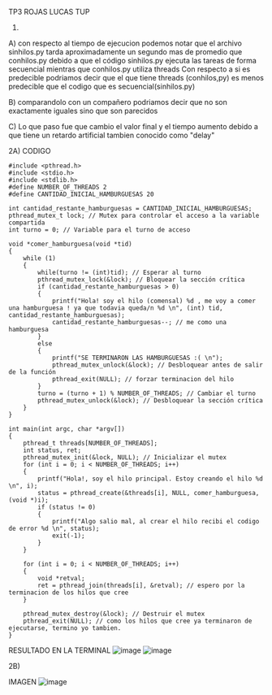 TP3
ROJAS LUCAS
TUP

1)
A) con respecto al tiempo de ejecucion podemos notar que el archivo sinhilos.py tarda aproximadamente un segundo mas de promedio que conhilos.py debido a que el código sinhilos.py ejecuta las tareas de forma secuencial mientras que conhilos.py utiliza threads Con respecto a si es predecible podriamos decir que el que tiene threads (conhilos,py) es menos predecible que el codigo que es secuencial(sinhilos.py)

B) comparandolo con un compañero podriamos decir que no son exactamente iguales sino que son parecidos

C) Lo que paso fue que cambio el valor final y el tiempo aumento debido a que tiene un retardo artificial tambien conocido como "delay"

2A) CODIGO
```
#include <pthread.h>
#include <stdio.h>
#include <stdlib.h>
#define NUMBER_OF_THREADS 2
#define CANTIDAD_INICIAL_HAMBURGUESAS 20

int cantidad_restante_hamburguesas = CANTIDAD_INICIAL_HAMBURGUESAS;
pthread_mutex_t lock; // Mutex para controlar el acceso a la variable compartida
int turno = 0; // Variable para el turno de acceso

void *comer_hamburguesa(void *tid)
{
    while (1)
    {
        while(turno != (int)tid); // Esperar al turno
        pthread_mutex_lock(&lock); // Bloquear la sección crítica
        if (cantidad_restante_hamburguesas > 0)
        {
            printf("Hola! soy el hilo (comensal) %d , me voy a comer una hamburguesa ! ya que todavia queda/n %d \n", (int) tid, cantidad_restante_hamburguesas);
            cantidad_restante_hamburguesas--; // me como una hamburguesa
        }
        else
        {
            printf("SE TERMINARON LAS HAMBURGUESAS :( \n");
            pthread_mutex_unlock(&lock); // Desbloquear antes de salir de la función
            pthread_exit(NULL); // forzar terminacion del hilo
        }
        turno = (turno + 1) % NUMBER_OF_THREADS; // Cambiar el turno
        pthread_mutex_unlock(&lock); // Desbloquear la sección crítica
    }
}

int main(int argc, char *argv[])
{
    pthread_t threads[NUMBER_OF_THREADS];
    int status, ret;
    pthread_mutex_init(&lock, NULL); // Inicializar el mutex
    for (int i = 0; i < NUMBER_OF_THREADS; i++)
    {
        printf("Hola!, soy el hilo principal. Estoy creando el hilo %d \n", i);
        status = pthread_create(&threads[i], NULL, comer_hamburguesa, (void *)i);
        if (status != 0)
        {
            printf("Algo salio mal, al crear el hilo recibi el codigo de error %d \n", status);
            exit(-1);
        }
    }

    for (int i = 0; i < NUMBER_OF_THREADS; i++)
    {
        void *retval;
        ret = pthread_join(threads[i], &retval); // espero por la terminacion de los hilos que cree
    }

    pthread_mutex_destroy(&lock); // Destruir el mutex
    pthread_exit(NULL); // como los hilos que cree ya terminaron de ejecutarse, termino yo tambien.
} 
```
RESULTADO EN LA TERMINAL
![image](https://github.com/L-T0RO/ASO2024TPs/assets/159506610/a392e2a7-2bf6-4c36-a78a-b78966435373) ![image](https://github.com/L-T0RO/ASO2024TPs/assets/159506610/b58b1e34-28da-4a1d-a91c-99bc1ea91e84)



2B) 

IMAGEN
![image](https://github.com/L-T0RO/ASO2024TPs/assets/159506610/f007e191-11c9-472d-864e-12454abf6173)


